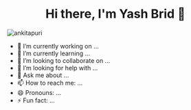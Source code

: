 <h1 align=center> Hi there, I'm Yash Brid 👋</h1>


<p align="left"> <img src="https://komarev.com/ghpvc/?username=ankitapuri" alt="ankitapuri" /> </p>

- 🔭 I’m currently working on ...
- 🌱 I’m currently learning ...
- 👯 I’m looking to collaborate on ...
- 🤔 I’m looking for help with ...
- 💬 Ask me about ...
- 📫 How to reach me: ...
- 😄 Pronouns: ...
- ⚡ Fun fact: ...

